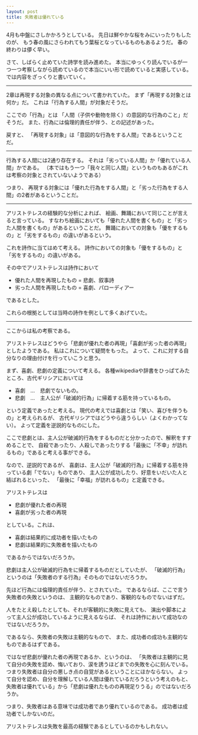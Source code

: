 ```yaml
---
layout: post
title: 失敗者は優れている
---
```


4月も中盤にさしかかろうとしている。
先日は鮮やかな桜をみにいったりもしたのが、
もう春の風にさらわれてもう葉桜となっているものもあるようだ。
春の終わりは儚く早い。

さて、しばらく止めていた詩学を読み進めた。
本当にゆっくり読んでいるが一つ一つ考察しながら読めているので本当にいい形で読めていると実感している。
では内容をざっくりと書いていく。

---

2章は再現する対象の異なる点について書かれていた。
まず「再現する対象とは何か」だ。
これは「行為する人間」が対象だそうだ。

ここでの「行為」とは
「人間（子供や動物を除く）の意図的な行為のこと」だそうだ。
また、行為には倫理的責任が伴う、との記述があった。

戻すと、
「再現する対象」は「意図的な行為をする人間」であるということだ。

--- 

行為する人間には2通り存在する。
それは「劣っている人間」か「優れている人間」かである。
（本ではもう一つ「我々と同じ人間」というものもあるがこれは考察の対象とされていないようである）

つまり、
再現する対象には「優れた行為をする人間」と「劣った行為をする人間」の2者があるということだ。

---

アリストテレスの経験的な分析によれば、
絵画、舞踊において同じことが言えると言っている。
すなわち絵画においても「優れた人間を書くもの」と「劣った人間を書くもの」があるということだ。
舞踊においての対象も「優をするもの」と「劣をするもの」の違いがあるという。

これを詩作に当てはめて考える。
詩作においての対象も「優をするもの」と「劣をするもの」の違いがある。

その中でアリストテレスは詩作において

- 優れた人間を再現したもの = 悲劇、叙事詩
- 劣った人間を再現したもの = 喜劇、パローディアー

であるとした。

これらの根拠としては当時の詩作を例として多くあげていた。

--- 

ここからは私の考察である。

アリストテレスはどうやら「悲劇が優れた者の再現」「喜劇が劣った者の再現」としたようである。
私はこれについて疑問をもった。
よって、これに対する自分なりの理由付けを行っていこうと思う。

まず、喜劇、悲劇の定義について考える。
各種wikipediaや辞書をひっぱてみたところ、古代ギリシアにおいては

- 喜劇　…　悲劇でないもの。
- 悲劇　…　主人公が「破滅的行為」に帰着する筋を持っているもの。

という定義であったと考える。
現代の考えでは喜劇とは「笑い、喜びを伴うもの」と考えられるが、
古代ギリシアではどうやら違うらしい（よくわかってない）。
よって定義を逆説的なものにした。

ここで悲劇とは、主人公が破滅的行為をするものだと分かったので、解釈をすすめることで、
自殺であったり、人殺しであったりする「最後に「不幸」が訪れるもの」であると考える事ができる。

なので、逆説的であるが、
喜劇は、主人公が「破滅的行為」に帰着する筋を持っている劇「でない」ものであり、
主人公が成功したり、好意をいだいた人と結ばれるといった、
「最後に「幸福」が訪れるもの」と定義できる。

アリストテレスは

- 悲劇が優れた者の再現
- 喜劇が劣った者の再現

としている。これは、

- 喜劇は結果的に成功者を描いたもの
- 悲劇は結果的に失敗者を描いたもの

であるからではないだろうか。

悲劇は主人公が破滅的行為をに帰着するものだとしていたが、
「破滅的行為」というのは「失敗者のする行為」そのものではないだろうか。

先ほど行為には倫理的責任が伴う、とされていた。
であるならば、ここで言う失敗者の失敗というのは、
主観的なものであり、客観的なものでないはずだ。

人をたとえ殺したとしても、それが客観的に失敗に見えても、
演出や脚本によって主人公が成功しているように見えるならば、
それは詩作において成功なのではないだろうか。

であるなら、失敗者の失敗は主観的なもので、
また、成功者の成功も主観的なものであるはずである。

ではなぜ悲劇が優れた者の再現であるか、というのは、
「失敗者は主観的に見て自分の失敗を認め、悔いており、涙を誘うほどまでの失敗を心に刻んでいる。
つまり失敗者は自分の悪しき点の自覚があるということにほかならない。
よって自分を認め、自分を理解している人間は優れているだろうという考えのもと、
失敗者は優れている」から「悲劇は優れたものの再現足りうる」のではないだろうか。

つまり、失敗者はある意味では成功者であり優れているのである。
成功者は成功者でしかないのだ。

アリストテレスは失敗を最高の経験であるとしているのかもしれない。


